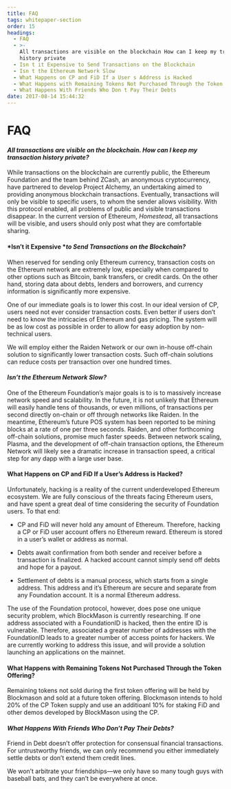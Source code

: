 ```yaml
---
title: FAQ
tags: whitepaper-section
order: 15
headings:
  - FAQ
  - >-
    All transactions are visible on the blockchain How can I keep my transaction
    history private
  - Isn t it Expensive to Send Transactions on the Blockchain
  - Isn t the Ethereum Network Slow
  - What Happens on CP and FiD If a User s Address is Hacked
  - What Happens with Remaining Tokens Not Purchased Through the Token Offering
  - What Happens With Friends Who Don t Pay Their Debts
date: 2017-08-14 15:44:32
---
```



# FAQ

#### *All transactions are visible on the blockchain. How can I keep my transaction history private?*

While transactions on the blockchain are currently public, the Ethereum Foundation and the team behind ZCash, an anonymous cryptocurrency, have partnered to develop Project Alchemy, an undertaking aimed to providing anonymous blockchain transactions. Eventually, transactions will only be visible to specific users, to whom the sender allows visibility. With this protocol enabled, all problems of public and visible transactions disappear. In the current version of Ethereum, *Homestead*, all transactions will be visible, and users should only post what they are comfortable sharing.

#### *Isn’t it Expensive **to Send Transactions on the Blockchain?*

When reserved for sending only Ethereum currency, transaction costs on the Ethereum network are extremely low, especially when compared to other options such as Bitcoin, bank transfers, or credit cards. On the other hand, storing data about debts, lenders and borrowers, and currency information is significantly more expensive.

One of our immediate goals is to lower this cost. In our ideal version of CP, users need not ever consider transaction costs. Even better if users don’t need to know the intricacies of Ethereum and gas pricing. The system will be as low cost as possible in order to allow for easy adoption by non-technical users.

We will employ either the Raiden Network or our own in-house off-chain solution to significantly lower transaction costs. Such off-chain solutions can reduce costs per transaction over one hundred times.

#### *Isn’t the Ethereum Network Slow?*

One of the Ethereum Foundation’s major goals is to is to massively increase network speed and scalability. In the future, it is not unlikely that Ethereum will easily handle tens of thousands, or even millions, of transactions per second directly on-chain or off through networks like Raiden. In the meantime, Ethereum’s future POS system has been reported to be mining blocks at a rate of one per three seconds. Raiden, and other forthcoming off-chain solutions, promise much faster speeds. Between network scaling, Plasma, and the development of off-chain transaction options, the Ethereum Network will likely see a dramatic increase in transaction speed, a critical step for any dapp with a large user base.

#### What Happens on CP and FiD If a User’s Address is Hacked?

Unfortunately, hacking is a reality of the current underdeveloped Ethereum ecosystem. We are fully conscious of the threats facing Ethereum users, and have spent a great deal of time considering the security of Foundation users. To that end:

* CP and FiD will never hold any amount of Ethereum. Therefore, hacking a CP or FiD user account offers no Ethereum reward. Ethereum is stored in a user’s wallet or address as normal.

* Debts await confirmation from both sender and receiver before a transaction is finalized. A hacked account cannot simply send off debts and hope for a payout.

* Settlement of debts is a manual process, which starts from a single address. This address and it’s Ethereum are secure and separate from any Foundation account. It is a normal Ethereum address.

The use of the Foundation protocol, however, does pose one unique security problem, which BlockMason is currently researching.  If one address associated with a FoundationID is hacked, then the entire ID is vulnerable. Therefore, associated a greater number of addresses with the FoundationID leads to a greater number of access points for hackers. We are currently working to address this issue, and will provide a solution launching an applications on the mainnet.

#### What Happens with Remaining Tokens Not Purchased Through the Token Offering?

Remaining tokens not sold during the first token offering will be held by Blockmason and sold at a future token offering. Blockmason intends to hold 20% of the CP Token supply and use an additioanl 10% for staking FiD and other demos developed by BlockMason using the CP.  

#### *What Happens With Friends Who Don’t Pay Their Debts?*

Friend in Debt doesn’t offer protection for consensual financial transactions. For untrustworthy friends, we can only recommend you either immediately settle debts or don’t extend them credit lines.

We won’t arbitrate your friendships—we only have so many tough guys with baseball bats, and they can’t be everywhere at once.
